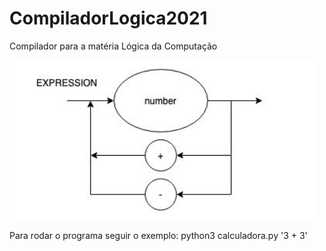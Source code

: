 # CompiladorLogica2021
Compilador para a matéria Lógica da Computação 

![Image of DS](DS.png)

Para rodar o programa seguir o exemplo: python3 calculadora.py '3 + 3'
